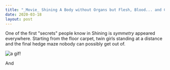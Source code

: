 ```yaml
---
title: "_Movie_ Shining A Body without Organs but Flesh, Blood... and Cancer"
date: 2020-03-18
layout: post
---
```


One of the first "secrets" people know in Shining is _symmetry_ appeared everywhere.
Starting from the floor carpet, twin girls standing at a distance and the final hedge maze
nobody can possibly get out of.

![a gif!](https://media.giphy.com/media/10TB6QfNrahdhS/giphy.gif)

And 


